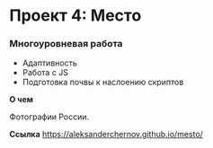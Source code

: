 # Проект 4: Место

### Многоуровневая работа

- Адаптивность
- Работа с JS
- Подготовка почвы к наслоению скриптов

**О чем**

Фотографии России.

**Cсылка**
https://aleksanderchernov.github.io/mesto/
